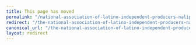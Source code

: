 ```yaml
---
title: This page has moved
permalink: "/national-association-of-latino-independent-producers-nalip/"
redirect: "/the-national-association-of-latino-independent-producers-nalip/"
canonical_url: "/the-national-association-of-latino-independent-producers-nalip/"
layout: redirect
---
```

